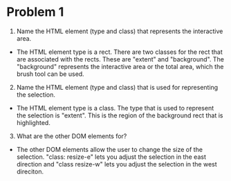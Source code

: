 # Problem 1 

1. Name the HTML element (type and class) that represents the interactive area.

* The HTML element type is a rect. There are two classes for the rect that are associated with the rects. These are "extent" and "background". The "background" represents the interactive area or the total area, which the brush tool can be used.

2. Name the HTML element (type and class) that is used for representing the selection.

* The HTML element type is a class. The type that is used to represent the selection is "extent". This is the region of the background rect that is highlighted.


3. What are the other DOM elements for?

* The other DOM elements allow the user to change the size of the selection. "class: resize-e" lets you adjust the selection in the east direction and "class resize-w" lets you adjust the selection in the west direciton.